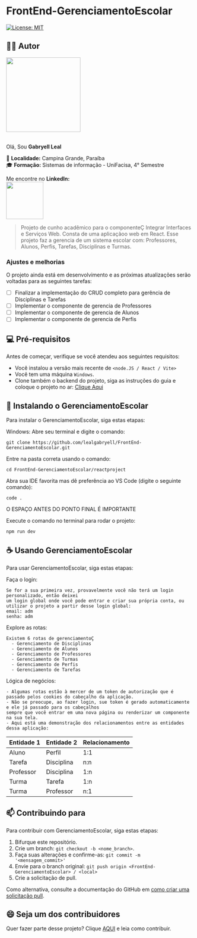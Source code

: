 # FrontEnd-GerenciamentoEscolar


[![License: MIT](https://img.shields.io/badge/License-MIT-green.svg)](https://opensource.org/licenses/MIT)

## ✍🏻 Autor

<a><img src="https://github.com/user-attachments/assets/fa60aba8-3200-402d-8b9e-a004ed3de6cf" width="200px"></a><br><br>

Olá, Sou **Gabryell Leal** <br>

📍 **Localidade:** Campina Grande, Paraíba<br>
🎓 **Formação:** Sistemas de informação - UniFacisa, 4° Semestre<br>

Me encontre no **LinkedIn:**<br>
<a href="https://www.linkedin.com/in/gabryell-leal-rocha-1762392a0"><img src="https://img.shields.io/badge/LinkedIn-blue?style=for-the-badge&logo=linkedin" width="100"></a>


> Projeto de cunho acadêmico para o componenteÇ Integrar Interfaces e Serviços Web. Consta de uma aplicaçãoo web em React.
> Esse projeto faz a gerencia de um sistema escolar com: Professores, Alunos, Perfis, Tarefas, Disciplinas e Turmas.

### Ajustes e melhorias

O projeto ainda está em desenvolvimento e as próximas atualizações serão voltadas para as seguintes tarefas:

- [ ] Finalizar a implementação do CRUD completo para gerência de Disciplinas e Tarefas
- [ ] Implementar o componente de gerencia de Professores
- [ ] Implementar o componente de gerencia de Alunos
- [ ] Implementar o componente de gerencia de Perfis

## 💻 Pré-requisitos

Antes de começar, verifique se você atendeu aos seguintes requisitos:

- Você instalou a versão mais recente de `<node.JS / React / Vite>`
- Você tem uma máquina `Windows`.
- Clone também o backend do projeto, siga as instruções do guia e coloque o projeto no ar: <a href="https://github.com/lealgabryell/API-GerenciamentoEscolar-Node">Clique Aqui</a>
## 🚀 Instalando o GerenciamentoEscolar

Para instalar o GerenciamentoEscolar, siga estas etapas:

Windows:
Abre seu terminal e digite o comando:
```
git clone https://github.com/lealgabryell/FrontEnd-GerenciamentoEscolar.git
```
Entre na pasta correta usando o comando:
```
cd FrontEnd-GerenciamentoEscolar/reactproject
```
Abra sua IDE favorita mas dê preferência ao VS Code (digite o seguinte comando):
```
code .
```
O ESPAÇO ANTES DO PONTO FINAL É IMPORTANTE

Execute o comando no terminal para rodar o projeto:
```
npm run dev
```

## ☕ Usando GerenciamentoEscolar

Para usar GerenciamentoEscolar, siga estas etapas:

Faça o login:
```
Se for a sua primeira vez, provavelmente você não terá um login personalizado, então deixei
um login global onde você pode entrar e criar sua própria conta, ou utilizar o projeto a partir desse login global:
email: adm
senha: adm
```
Explore as rotas:
```
Existem 6 rotas de gerenciamentoÇ
  - Gerenciamento de Disciplinas
  - Gerenciamento de Alunos
  - Gerenciamento de Professores
  - Gerenciamento de Turmas
  - Gerenciamento de Perfis
  - Gerenciamento de Tarefas
```
Lógica de negócios:
```
- Algumas rotas estão à mercer de um token de autorização que é passado pelos cookies do cabeçalho da aplicação.
- Não se preocupe, ao fazer login, sue token é gerado automaticamente e ele já passado para os cabeçalhos
sempre que você entrar em uma nova página ou renderizar um componente na sua tela.
- Aqui está uma demonstração dos relacionamentos entre as entidades dessa aplicação:
```
| Entidade 1      | Entidade 2                          |Relacionamento                          |
|-----------------|-------------------------------------|-------------------------------------|
| Aluno         | Perfil                                | 1:1
| Tarefa        | Disciplina                            | n:n
| Professor     | Disciplina                            | 1:n
| Turma         | Tarefa                                | 1:n
| Turma         | Professor                             | n:1

## 📫 Contribuindo para <GerenciamentoEscolar>

Para contribuir com GerenciamentoEscolar, siga estas etapas:

1. Bifurque este repositório.
2. Crie um branch: `git checkout -b <nome_branch>`.
3. Faça suas alterações e confirme-as: `git commit -m '<mensagem_commit>'`
4. Envie para o branch original: `git push origin <FrontEnd-GerenciamentoEscolar> / <local>`
5. Crie a solicitação de pull.

Como alternativa, consulte a documentação do GitHub em [como criar uma solicitação pull](https://help.github.com/en/github/collaborating-with-issues-and-pull-requests/creating-a-pull-request).

## 😄 Seja um dos contribuidores

Quer fazer parte desse projeto? Clique [AQUI](CONTRIBUTING.md) e leia como contribuir.
